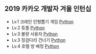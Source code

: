 ## 2019 카카오 개발자 겨울 인턴십

* Lv.1 크레인 인형뽑기 게임 [Python](/code/kakao/1.py)
* Lv.2 튜플 [Python](/code/kakao/2.py)
* Lv.3 불량 사용자 [Python](/code/kakao/3.py)
* Lv.3 징검다리 건너기 [Python](/code/kakao/4.py)
* Lv.4 호텔 방 배정 [Python](/code/kakao/5.py)
